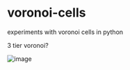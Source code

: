 # voronoi-cells
experiments with voronoi cells in python

3 tier voronoi?

![image](https://github.com/user-attachments/assets/9a243131-c7b7-437e-88c2-23e28117d51b)
